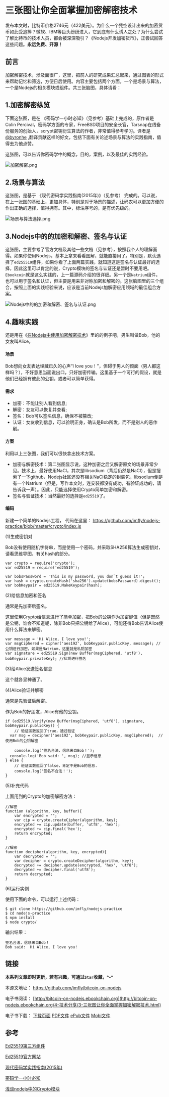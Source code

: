 # 三张图让你全面掌握加密解密技术


发布本文时，比特币价格2746元（422美元）。为什么一个凭空设计出来的加密货币如此受追捧？微软、IBM等巨头纷纷进入，它到底有什么诱人之处？为什么尝试了解比特币的技术人员，都会被深深吸引？《Nodejs开发加密货币》，正尝试回答这些问题。**永远免费、开源！**

## 前言

加密解密技术，涉及面很广，这里，把前人的研究成果汇总起来，通过图表的形式来帮助记忆和筛选，方便日后使用。内容主要包括两个方面，一个是场景与算法，一个是Nodejs的相关模块或组件。共三张脑图，具体请看：

## 1.加密解密纵览

下面这张图，是在 《密码学一小时必知》（见参考）基础上完成的，原作者是Colin Percival，密码学方面的专家，FreeBSD项目的安全长官，Tarsnap在线备份服务的创始人，scrypt密钥衍生算法的作者，非常值得参考学习。译者是 [@byronhe][] ,翻译贡献这样的好文，包括下面有关论述场景与算法的实践指南，值得去为他点赞。

这张图，可以告诉你密码学中的概念，目的，案例，以及最佳的实践经验。

![加密解密.png][]

## 2.场景与算法

这张图，是基于 《现代密码学实践指南(2015年)》（见参考） 完成的。可以说，在上一张图的基础上，更加具体，特别是对于场景的描述，让码农可以更加方便的作出正确的选择，值得拥有。其中，标注序号的，是有优先级的。

![场景与算法选择.png][]

## 3.Nodejs中的的加密和解密、签名与认证

这张图，主要参考了官方文档及其他一些文档（见参考），按照我个人的理解画得。如果你使用Nodejs，基本上拿来看看图解，就能直接用了。特别是，默认选择了`ed255519`组件，如果你看了上面两篇实践，就知道这是签名与认证最好的选择，因此这里可以肯定的说，Crypto模块的签名与认证还是暂时不要用吧。`Ebookcoin`就是这么实践的，上一篇源码介绍的很详细。另一个是`Natrium`组件，也可以用于签名和认证，但主要是用来非对称加密和解密的。这张脑图里的三个组合，按照上面的实践经验来说，应该是当前Nodejs加解密应用领域的最佳组合方案。

![Nodejs中的的加密和解密、签名与认证.png][]

## 4.趣味实践

还是用在《[在Nodejs中使用加密解密技术][]》里的的例子吧，男生叫做Bob，他的女友叫Alice。

#### 场景

Bob想向女友表达埋藏已久的心声“I love you！”，但碍于男人的颜面（男人都这样吗？），不好意思当面说出口，只好加密传输。这里基于一个可行的假设，就是他们已经拥有彼此的公钥，或者可以简单获得。

#### 需求

- 加密：不能让别人看到信息;
- 解密：女友可以恢复并查看;
- 签名：Bob可以签名信息，确保不被篡改;
- 认证：女友收到信息，可以验明正身，确认是Bob所发，而不是别人的恶作剧。

#### 方案

利用以上三张图，我们可以很快拿出技术方案。

- 加密与解密技术：第二张图显示说，这种加密之后又解密原文的场景非常少见。技术上，最好使用NaCl，其次是libsodium（背后仍然是NaCl），但是搜索了一下github，Nodejs社区还没有相关NaCl稳定的封装包，libsodium倒是有一个Natrium（但是，写作本文时，连安装都没有成功，有验证成功的，请告诉我一声）。因此，只能选择使用Crypto简单加密和解密。
- 签名与验证技术：当然最好的选择是`ed25519`了。

#### 编码

新建一个简单的Nodejs工程， 代码在这里： https://github.com/imfly/nodejs-practice/blob/master/crypto/index.js

(1)生成密钥对

Bob没有使用随机字符串，而是使用一个密码，并采取SHA256算法生成密钥对，请看思维导图，有关hash的部分。

```
var crypto = require('crypto');
var ed25519 = require('ed25519');

var bobsPassword = 'This is my password, you don`t guess it!';
var hash = crypto.createHash('sha256').update(bobsPassword).digest();
var bobKeypair = ed25519.MakeKeypair(hash);
```

(2)给信息加密和签名

通常是先加密后签名。

这里使用Crypto给信息进行了简单加密，把Bob的公钥作为加密键值（但是既然是公钥，谁会不知道呢，除非Bob只把公钥给了Alice），可能还得Bob告诉Alice使用什么算法来解密。

```
var message = 'Hi Alice, I love you!';
var msgCiphered = cipher('aes192', bobKeypair.publicKey, message); //公钥进行加密，如果是Natrium，这里就是私钥加密
var signature = ed25519.Sign(new Buffer(msgCiphered, 'utf8'), bobKeypair.privateKey); //私钥进行签名
```

(3)给Alice发送签名信息

这个就各显神通了。

(4)Alice验证并解密

通常是先验证后解密。

作为Bob的好朋友，Alice有他的公钥。

```
if (ed25519.Verify(new Buffer(msgCiphered, 'utf8'), signature, bobKeypair.publicKey)) {
	// 验证函数返回了true，通过验证
  var msg = decipher('aes192', bobKeypair.publicKey, msgCiphered);  //使用Bob的公钥解密

	console.log('签名合法，信息来自Bob！');
  console.log('Bob said: ', msg); //显示信息
} else {
	// 验证函数返回了false，肯定不是Bob的信息.
	console.log('签名不合法！');
}
```

(5)补充代码

上面用到的Crypto的加密解密方法：

```
//解密
function (algorithm, key, buffer){
    var encrypted = "";
    var cip = crypto.createCipher(algorithm, key);
    encrypted += cip.update(buffer, 'utf8', 'hex');
    encrypted += cip.final('hex');
    return encrypted;
}

//解密
function decipher(algorithm, key, encrypted){
    var decrypted = "";
    var decipher = crypto.createDecipher(algorithm, key);
    decrypted += decipher.update(encrypted, 'hex', 'utf8');
    decrypted += decipher.final('utf8');
    return decrypted;
}
```

(6)运行实例

使用下面的命令，可以运行上述代码：

```
$ git clone https://github.com/imfly/nodejs-practice
$ cd nodejs-practice
$ npm install
$ node crypto/
```

输出结果：

```
签名合法，信息来自Bob！
Bob said:  Hi Alice, I love you!
```
## 链接

**本系列文章即时更新，若有兴趣，可通过`Star`收藏，^-^**

本源文地址： https://github.com/imfly/bitcoin-on-nodejs

电子书阅读： [http://bitcoin-on-nodejs.ebookchain.org](http://bitcoin-on-nodejs.ebookchain.org/4-技术分享/3-三张图让你全面掌握加密解密技术.html)

电子书下载： [下载页面][] [PDF文件][] [ePub文件][] [Mobi文件][]

[PDF文件]: https://www.gitbook.com/download/pdf/book/imfly/bitcoin-on-nodejs
[ePub文件]: https://www.gitbook.com/download/epub/book/imfly/bitcoin-on-nodejs
[Mobi文件]: https://www.gitbook.com/download/mobi/book/imfly/bitcoin-on-nodejs
[下载页面]: https://www.gitbook.com/book/imfly/bitcoin-on-nodejs/details

## 参考

[Ed25519第三方组件](https://github.com/dazoe/ed25519)

[Ed25519官方网站](http://ed25519.cr.yp.to/)

[现代密码学实践指南(2015年)](http://blog.helong.info/blog/2015/06/05/modern-crypto/)

[密码学一小时必知](http://blog.helong.info/blog/2015/04/12/translate-Everything-you-need-to-know-about-cryptgraphy-in-1-hour/)

[浅谈nodejs中的Crypto模块](https://cnodejs.org/topic/504061d7fef591855112bab5)

[@byronhe]: https://github.com/byronhe

[加密解密.png]: ../styles/images/naotu/加密解密.png
[场景与算法选择.png]: ../styles/images/naotu/场景与算法选择.png
[Nodejs中的的加密和解密、签名与认证.png]: ../styles/images/naotu/Nodejs中的的加密和解密、签名与认证.png

[在Nodejs中使用加密解密技术]: http://bitcoin-on-nodejs.ebookchain.org/3-源码解读/4-在Nodejs中使用加密解密技术.html
